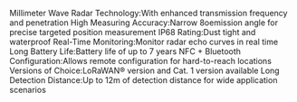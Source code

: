 Millimeter Wave Radar Technology:With enhanced transmission frequency and penetration
High Measuring Accuracy:Narrow 8oemission angle for precise targeted position measurement
IP68 Rating:Dust tight and waterproof
Real-Time Monitoring:Monitor radar echo curves in real time
Long Battery Life:Battery life of up to 7 years
NFC + Bluetooth Configuration:Allows remote configuration for hard-to-reach locations
Versions of Choice:LoRaWAN® version and Cat. 1 version available
Long Detection Distance:Up to 12m of detection distance for wide application scenarios

